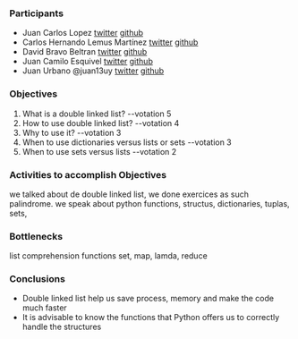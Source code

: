 ### Participants
* Juan Carlos Lopez [twitter](https://www.twitter.com/jclopez100)  [github](https://github.com/Juan-Bogota) 
* Carlos Hernando Lemus Martínez [twitter](https://www.twitter.com/chmlsud)  [github](https://github.com/chmlsud)
* David Bravo Beltran [twitter](https://www.twitter.com/dbravobel)  [github](https://github.com/dbravo0)
* Juan Camilo Esquivel [twitter](https://www.twitter.com/cmlesquivel)  [github](https://github.com/cmlesquivel)
* Juan Urbano @juan13uy  [twitter](https://www.twitter.com/juan13uy)  [github](https://github.com/juan-skill)

### Objectives
1. What is a double linked list? --votation 5
2. How to use double linked list? --votation 4
3. Why to use it? --votation 3
4. When to use dictionaries versus lists or sets --votation 3
5. When to use sets versus lists --votation 2

### Activities to accomplish Objectives
we talked about de double linked list, we done exercices as such palindrome.
we speak about python functions, structus, dictionaries, tuplas, sets, 


### Bottlenecks

list comprehension 
functions set, map, lamda, reduce 

### Conclusions
* Double linked list help us save process, memory and make the code much faster
* It is advisable to know the functions that Python offers us to correctly handle the structures
